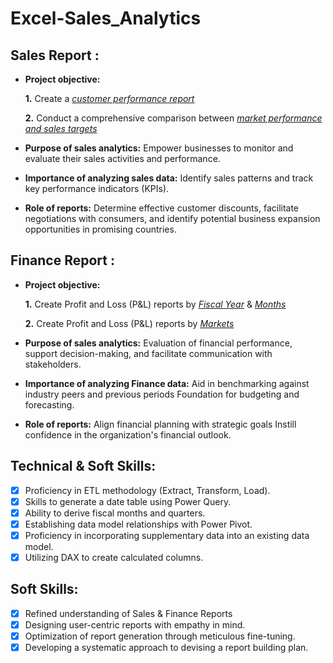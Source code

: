 # Excel-Sales_Analytics
## Sales Report :


- **Project objective:** 

    **1.** Create a _[customer performance report](https://github.com/amoghsawant17/Excel-Sales_Analytics/blob/main/Customer_Performance_Report.pdf)_ 

    **2.** Conduct a comprehensive comparison between _[market performance and sales targets](https://github.com/amoghsawant17/Excel-Sales_Analytics/blob/main/Market_Performance_Report.pdf)_

- **Purpose of sales analytics:** Empower businesses to monitor and evaluate their sales activities and performance.

- **Importance of analyzing sales data:** Identify sales patterns and track key performance indicators (KPIs).

- **Role of reports:** Determine effective customer discounts, facilitate negotiations with consumers, and identify potential business expansion opportunities in promising countries.


## Finance Report :

- **Project objective:** 

    **1.** Create Profit and Loss (P&L) reports by _[Fiscal Year](https://github.com/amoghsawant17/Excel-Sales_Analytics/blob/main/P%20%26%20L_by_Fiscal_years.pdf)_ & _[Months](https://github.com/amoghsawant17/Excel-Sales_Analytics/blob/main/P%20%26%20L_by_Fiscal_months.pdf)_ 

   **2.** Create Profit and Loss (P&L) reports by _[Markets](https://github.com/amoghsawant17/Excel-Sales_Analytics/blob/main/P%20%26%20L%20For%20Markets.pdf)_

- **Purpose of sales analytics:** Evaluation of financial performance, support decision-making, and facilitate communication with stakeholders.

- **Importance of analyzing Finance data:** Aid in benchmarking against industry peers and previous periods Foundation for budgeting and forecasting.

- **Role of reports:** Align financial planning with strategic goals Instill confidence in the organization's financial outlook.


## Technical & Soft Skills:
- [x]	Proficiency in ETL methodology (Extract, Transform, Load).
- [x]	Skills to generate a date table using Power Query.
- [x]	Ability to derive fiscal months and quarters.
- [x]	Establishing data model relationships with Power Pivot.
- [x]	Proficiency in incorporating supplementary data into an existing data model.
- [x]	Utilizing DAX to create calculated columns.

## Soft Skills:
- [x]	Refined understanding of Sales & Finance Reports
- [x]	Designing user-centric reports with empathy in mind.
- [x]	Optimization of report generation through meticulous fine-tuning.
- [x]	Developing a systematic approach to devising a report building plan.
